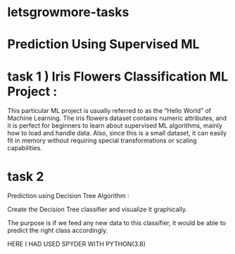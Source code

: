 # letsgrowmore-tasks

# Prediction Using Supervised ML
# task 1 ) Iris Flowers Classification ML Project :

This particular ML project is usually referred to as the “Hello World” of Machine Learning. The iris flowers dataset contains numeric attributes, and it is perfect for beginners to learn about supervised ML algorithms, mainly how to load and handle data. Also, since this is a small dataset, it can easily fit in memory without requiring special transformations or scaling capabilities.

# task 2
Prediction using Decision Tree  Algorithm :

Create the Decision Tree classifier and visualize it graphically. 

The purpose is if we feed any new data to this classifier, it would be able to  predict the right class accordingly. 

HERE I HAD USED SPYDER WITH PYTHON(3.8)
